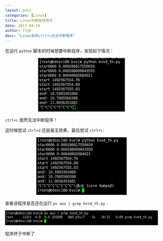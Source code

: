 ```yaml
---
layout: post
categories: [Linux]
title: Linux中断程序命令
date: 2017-04-19
author: TTyb
desc: "Linux发现ctrl+c无法中断程序"
---
```


在运行 `python` 脚本的时候想要中断程序，发现如下情况：

<p style="text-align:center"><img src="/static/postimage/linux/stop/996148-20170419100644618-865355723.png"/></p>

`ctrl+c` 居然无法中断程序！

这时候尝试 `ctrl+d` 还是毫无效果，最后尝试 `ctrl+\`:

<p style="text-align:center"><img src="/static/postimage/linux/stop/996148-20170419100824977-2099921750.png"/></p>

查看该程序是否还在运行 `ps aux | grep bvsd_th.py` :

<p style="text-align:center"><img src="/static/postimage/linux/stop/996148-20170419101253602-1798786690.png"/></p>

程序终于中断了
